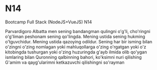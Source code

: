 # N14
 Bootcamp Full Stack (NodeJS+VueJS) N14


Parvardigoro Albatta men sening bandangman qulingni o'g'li, cho'ringni o'g'liman peshonam sening qo'lingda. 
Mening ustida sening hukming o'tguvchidur. 
Mening ustida qazoying odildur.
Sening har bir isming bilan o'zingni o'zing nomlagan yoki mahluqollarga o'zing o'rgatgan yoki o'z kitobingda tushurgan  yoki o'zing huzuringda g'ayb ilmida olib qo'ygan  ismlaring bilan Quronning qalbinning bahori, ko'ksimni nuri qilishing  
G'amim va qayg'ularimni ketkazuvchi qilishingni so'rayman
